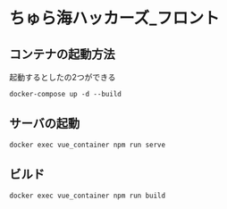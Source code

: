 # ちゅら海ハッカーズ_フロント

## コンテナの起動方法
起動するとしたの2つができる
```
docker-compose up -d --build
```

## サーバの起動
```
docker exec vue_container npm run serve
```

## ビルド
```
docker exec vue_container npm run build
```
